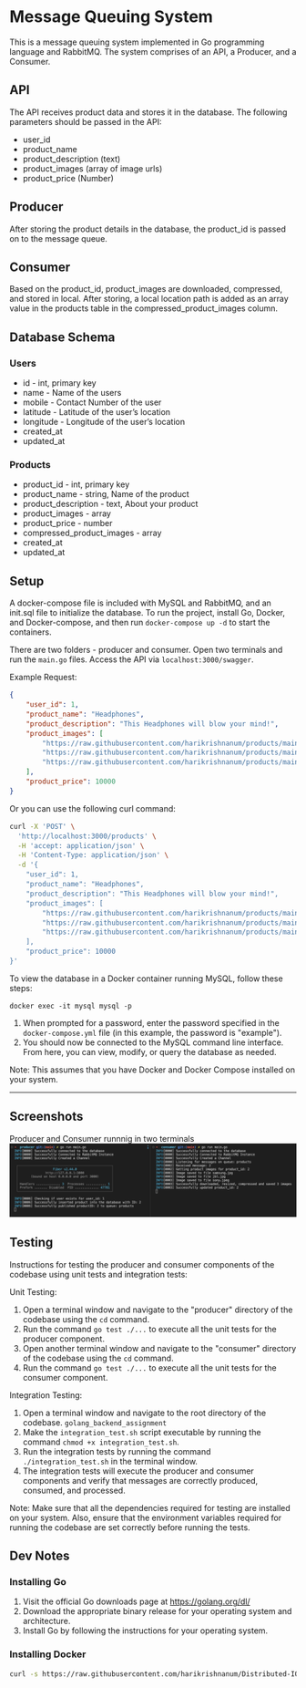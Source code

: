 # Message Queuing System

This is a message queuing system implemented in Go programming language and RabbitMQ. The system comprises of an API, a Producer, and a Consumer.

## API

The API receives product data and stores it in the database. The following parameters should be passed in the API:

- user_id 
- product_name
- product_description (text)
- product_images (array of image urls)
- product_price (Number)

## Producer

After storing the product details in the database, the product_id is passed on to the message queue.

## Consumer

Based on the product_id, product_images are downloaded, compressed, and stored in local. After storing, a local location path is added as an array value in the products table in the compressed_product_images column.

## Database Schema

### Users

- id - int, primary key
- name - Name of the users
- mobile - Contact Number of the user
- latitude - Latitude of the user’s location
- longitude - Longitude of the user’s location
- created_at
- updated_at

### Products

- product_id - int, primary key
- product_name - string, Name of the product
- product_description - text, About your product
- product_images - array
- product_price - number
- compressed_product_images - array
- created_at
- updated_at

## Setup

A docker-compose file is included with MySQL and RabbitMQ, and an init.sql file to initialize the database. To run the project, install Go, Docker, and Docker-compose, and then run `docker-compose up -d` to start the containers.

There are two folders - producer and consumer. Open two terminals and run the `main.go` files. Access the API via `localhost:3000/swagger`.

Example Request:

```json
{
    "user_id": 1,
    "product_name": "Headphones",
    "product_description": "This Headphones will blow your mind!",
    "product_images": [
        "https://raw.githubusercontent.com/harikrishnanum/products/main/samsung.jpg",
        "https://raw.githubusercontent.com/harikrishnanum/products/main/jbl.jpg",
        "https://raw.githubusercontent.com/harikrishnanum/products/main/sony.jpeg"
    ],
    "product_price": 10000
}
```

Or you can use the following curl command:

```bash
curl -X 'POST' \
  'http://localhost:3000/products' \
  -H 'accept: application/json' \
  -H 'Content-Type: application/json' \
  -d '{
    "user_id": 1,
    "product_name": "Headphones",
    "product_description": "This Headphones will blow your mind!",
    "product_images": [
        "https://raw.githubusercontent.com/harikrishnanum/products/main/samsung.jpg",
        "https://raw.githubusercontent.com/harikrishnanum/products/main/jbl.jpg",
        "https://raw.githubusercontent.com/harikrishnanum/products/main/sony.jpeg"
    ],
    "product_price": 10000
}'
```

To view the database in a Docker container running MySQL, follow these steps:

```
docker exec -it mysql mysql -p
```

1. When prompted for a password, enter the password specified in the `docker-compose.yml` file (in this example, the password is "example").
2. You should now be connected to the MySQL command line interface. From here, you can view, modify, or query the database as needed.

Note: This assumes that you have Docker and Docker Compose installed on your system.
<hr/>

## Screenshots
Producer and Consumer runnnig in two terminals <br>
![Producer and Consumer](./images/pc.jpg "Producer and Consumer runnnig in two terminals")

## Testing
Instructions for testing the producer and consumer components of the codebase using unit tests and integration tests:

Unit Testing:
1. Open a terminal window and navigate to the "producer" directory of the codebase using the `cd` command.
2. Run the command `go test ./...` to execute all the unit tests for the producer component.
3. Open another terminal window and navigate to the "consumer" directory of the codebase using the `cd` command.
4. Run the command `go test ./...` to execute all the unit tests for the consumer component.

Integration Testing:
1. Open a terminal window and navigate to the root directory of the codebase. `golang_backend_assignment`
2. Make the `integration_test.sh` script executable by running the command `chmod +x integration_test.sh`.
3. Run the integration tests by running the command `./integration_test.sh` in the terminal window.
4. The integration tests will execute the producer and consumer components and verify that messages are correctly produced, consumed, and processed.

Note: Make sure that all the dependencies required for testing are installed on your system. Also, ensure that the environment variables required for running the codebase are set correctly before running the tests.


## Dev Notes
### Installing Go
1. Visit the official Go downloads page at https://golang.org/dl/
2. Download the appropriate binary release for your operating system and architecture.
3. Install Go by following the instructions for your operating system.
### Installing Docker
```bash
curl -s https://raw.githubusercontent.com/harikrishnanum/Distributed-IOT-ML-Platform/main/bootstrap/install-docker.sh | bash
```
